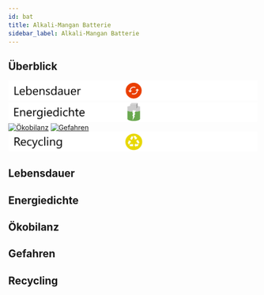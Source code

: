```yaml
---
id: bat
title: Alkali-Mangan Batterie
sidebar_label: Alkali-Mangan Batterie
---
```


## Überblick

[![Lebensdauer](assets/lebensdauer_rot.png)](#lebensdauer)
[![Energiedichte](assets/Energiedichte_mittel.png)](#energiedichte)
[![Ökobilanz](assets/Ökobilanz_rot.png)](#ökobilanz)
[![Gefahren](assets/Gefahren_grün.png)](#gefahren)
[![Recycling](assets/Recycling_gelb.png)](#recycling)

## Lebensdauer

## Energiedichte

## Ökobilanz

## Gefahren

## Recycling
